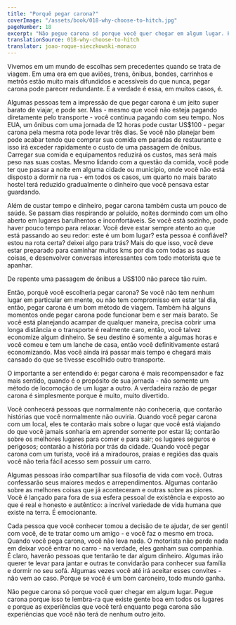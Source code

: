 ```yaml
---
title: "Porquê pegar carona?"
coverImage: "/assets/book/018-why-choose-to-hitch.jpg"
pageNumber: 18
excerpt: "Não pegue carona só porque você quer chegar em algum lugar. Pegue carona porque isso te lembra-ra que existe gente boa em todos os lugares."
translationSource: 018-why-choose-to-hitch
translator: joao-roque-sieczkowski-monaco
---
```


Vivemos em um mundo de escolhas sem precedentes quando se trata de viagem. Em uma era em que aviões, trens, ônibus, bondes, carrinhos e metrôs estão muito mais difundidos e acessíveis do que nunca, pegar carona pode parecer redundante. E a verdade é essa, em muitos casos, é.

Algumas pessoas tem a impressão de que pegar carona é um jeito super barato de viajar, e pode ser. Mas - mesmo que você não esteja pagando diretamente pelo transporte - você continua pagando com seu tempo. Nos EUA, um ônibus com uma jornada de 12 horas pode custar US$100 - pegar carona pela mesma rota pode levar três dias. Se você não planejar bem pode acabar tendo que comprar sua comida em paradas de restaurante e isso irá exceder rapidamente o custo de uma passagem de ônibus. Carregar sua comida e equipamentos reduzirá os custos, mas será mais peso nas suas costas. Mesmo lidando com a questão da comida, você pode ter que passar a noite em alguma cidade ou município, onde você não está disposto a dormir na rua - em todos os casos, um quarto no mais barato hostel terá reduzido gradualmente o dinheiro que você pensava estar guardando.

Além de custar tempo e dinheiro, pegar carona também custa um pouco de saúde. Se passam dias respirando ar poluído, noites dormindo com um olho aberto em lugares barulhentos e inconfortáveis. Se você está sozinho, pode haver pouco tempo para relaxar. Você deve estar sempre atento ao que está passando ao seu redor: este é um bom lugar? esta pessoa é confiável? estou na rota certa? deixei algo para trás? Mais do que isso, você deve estar preparado para caminhar muitos kms por dia com todas as suas coisas, e desenvolver conversas interessantes com todo motorista que te apanhar.

De repente uma passagem de ônibus a US$100 não parece tão ruim.

Então, porquê você escolheria pegar carona? Se você não tem nenhum lugar em particular em mente, ou não tem compromisso em estar tal dia, então, pegar carona é um bom método de viagem. Também há alguns momentos onde pegar carona pode funcionar bem e ser mais barato. Se você está planejando acampar de qualquer maneira, precisa cobrir uma longa distância e o transporte é realmente caro, então, você talvez economize algum dinheiro. Se seu destino é somente a algumas horas e você comeu e tem um lanche de casa, então você definitivamente estará economizando. Mas você ainda irá passar mais tempo e chegará mais cansado do que se tivesse escolhido outro transporte.

O importante a ser entendido é: pegar carona é mais recompensador e faz mais sentido, quando é o propósito de sua jornada - não somente um método de locomoção de um lugar a outro. A verdadeira razão de pegar carona é simplesmente porque é muito, muito divertido.

Você conhecerá pessoas que normalmente não conheceria, que contarão histórias que você normalmente não ouviria. Quando você pegar carona com um local, eles te contarão mais sobre o lugar que você está viajando do que você jamais sonharia em aprender somente por estar lá; contarão sobre os melhores lugares para comer e para sair; os lugares seguros e perigosos; contarão a história por trás da cidade. Quando você pegar carona com um turista, você irá a miradouros, praias e regiões das quais você não teria fácil acesso sem possuir um carro.

Algumas pessoas irão compartilhar sua filosofia de vida com você. Outras confessarão seus maiores medos e arrependimentos. Algumas contarão sobre as melhores coisas que já aconteceram e outras sobre as piores. Você é lançado para fora de sua esfera pessoal de existência e exposto ao que é real e honesto e autêntico: a incrível variedade de vida humana que existe na terra. É emocionante.

Cada pessoa que você conhecer tomou a decisão de te ajudar, de ser gentil com você, de te tratar como um amigo - e você faz o mesmo em troca. Quando você pega carona, você não leva nada. O motorista não perde nada em deixar você entrar no carro - na verdade, eles ganham sua companhia. É claro, haverão pessoas que tentarão te dar algum dinheiro. Algumas irão querer te levar para jantar e outras te convidarão para conhecer sua família e dormir no seu sofá. Algumas vezes você até irá aceitar esses convites - não vem ao caso. Porque se você é um bom caroneiro, todo mundo ganha.

Não pegue carona só porque você quer chegar em algum lugar. Pegue carona porque isso te lembra-ra que existe gente boa em todos os lugares e porque as experiências que você terá enquanto pega carona são experiências que você não terá de nenhum outro jeito.
